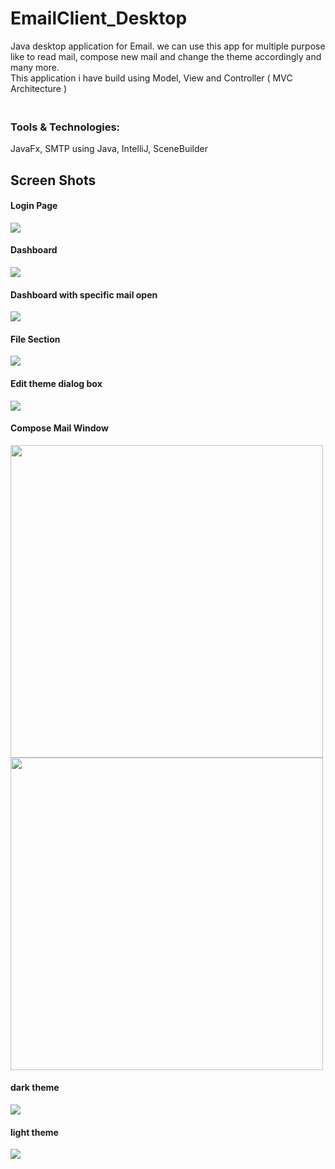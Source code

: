 # EmailClient_Desktop
Java desktop application for Email. we can use this app for multiple purpose like to read mail, compose new mail and change the theme accordingly and many more. <br>
This application i have build using Model, View and Controller ( MVC Architecture )

### <br> Tools & Technologies</b>:
JavaFx, SMTP using Java, IntelliJ, SceneBuilder

<h2>Screen Shots</h2>

<h4>Login Page</h4>
<img src="Email_Client_JavaFx/screen_shots/login page.jpg" />

<h4>Dashboard</h4>
<img src="Email_Client_JavaFx/screen_shots/dashboard.jpg" />

<h4>Dashboard with specific mail open</h4>
<img src="Email_Client_JavaFx/screen_shots/opne mail.jpg" />

<h4>File Section</h4>
<img src="Email_Client_JavaFx/screen_shots/options in file section.jpg" />

<h4>Edit theme dialog box</h4>
<img src="Email_Client_JavaFx/screen_shots/edit theme dialog box.jpg" />

<h4>Compose Mail Window</h4>
<img width="500" height="500" src="Email_Client_JavaFx/screen_shots/compose mail window.jpg" />
<img width="500" height="500"src="Email_Client_JavaFx/screen_shots/compose mail window2.jpg" />

<h4>dark theme</h4>
<img src="Email_Client_JavaFx/screen_shots/dark mode dashboard.jpg" />

<h4>light theme</h4>
<img src="Email_Client_JavaFx/screen_shots/login mode dashboard.jpg" />

